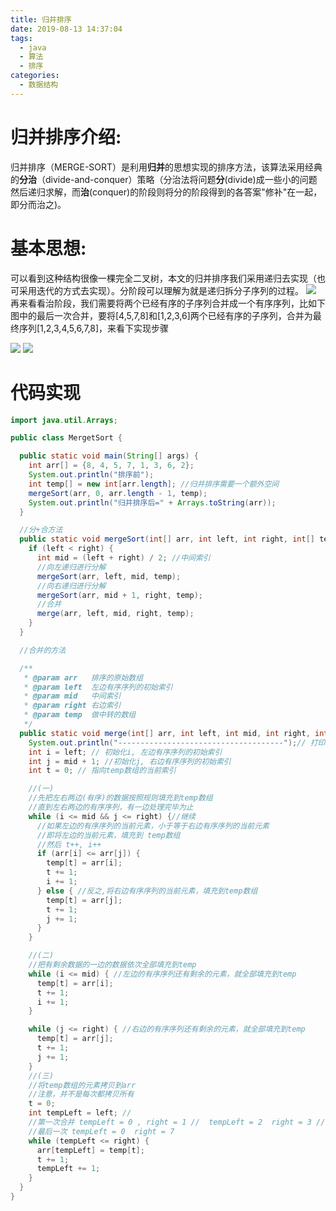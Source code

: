 ```yaml
---
title: 归并排序
date: 2019-08-13 14:37:04
tags: 
  - java
  - 算法
  - 排序
categories:
  - 数据结构
---
```

# 归并排序介绍:
归并排序（MERGE-SORT）是利用**归并**的思想实现的排序方法，该算法采用经典的**分治**（divide-and-conquer）策略（分治法将问题**分**(divide)成一些小的问题然后递归求解，而**治**(conquer)的阶段则将分的阶段得到的各答案"修补"在一起，即分而治之)。
# 基本思想:
可以看到这种结构很像一棵完全二叉树，本文的归并排序我们采用递归去实现（也可采用迭代的方式去实现）。分阶段可以理解为就是递归拆分子序列的过程。
![](https://shoukailiang-blog.oss-cn-hangzhou.aliyuncs.com/article/202211281407544.png)
再来看看治阶段，我们需要将两个已经有序的子序列合并成一个有序序列，比如下图中的最后一次合并，要将[4,5,7,8]和[1,2,3,6]两个已经有序的子序列，合并为最终序列[1,2,3,4,5,6,7,8]，来看下实现步骤

![](https://shoukailiang-blog.oss-cn-hangzhou.aliyuncs.com/article/202211281505860.png)
![](https://shoukailiang-blog.oss-cn-hangzhou.aliyuncs.com/article/202211281505127.png)
# 代码实现
```java
import java.util.Arrays;

public class MergetSort {

  public static void main(String[] args) {
    int arr[] = {8, 4, 5, 7, 1, 3, 6, 2};
    System.out.println("排序前");
    int temp[] = new int[arr.length]; //归并排序需要一个额外空间
    mergeSort(arr, 0, arr.length - 1, temp);
    System.out.println("归并排序后=" + Arrays.toString(arr));
  }

  //分+合方法
  public static void mergeSort(int[] arr, int left, int right, int[] temp) {
    if (left < right) {
      int mid = (left + right) / 2; //中间索引
      //向左递归进行分解
      mergeSort(arr, left, mid, temp);
      //向右递归进行分解
      mergeSort(arr, mid + 1, right, temp);
      //合并
      merge(arr, left, mid, right, temp);
    }
  }

  //合并的方法

  /**
   * @param arr   排序的原始数组
   * @param left  左边有序序列的初始索引
   * @param mid   中间索引
   * @param right 右边索引
   * @param temp  做中转的数组
   */
  public static void merge(int[] arr, int left, int mid, int right, int[] temp) {
    System.out.println("-------------------------------------");// 打印arr.length-1次
    int i = left; // 初始化i, 左边有序序列的初始索引
    int j = mid + 1; //初始化j, 右边有序序列的初始索引
    int t = 0; // 指向temp数组的当前索引

    //(一)
    //先把左右两边(有序)的数据按照规则填充到temp数组
    //直到左右两边的有序序列，有一边处理完毕为止
    while (i <= mid && j <= right) {//继续
      //如果左边的有序序列的当前元素，小于等于右边有序序列的当前元素
      //即将左边的当前元素，填充到 temp数组
      //然后 t++, i++
      if (arr[i] <= arr[j]) {
        temp[t] = arr[i];
        t += 1;
        i += 1;
      } else { //反之,将右边有序序列的当前元素，填充到temp数组
        temp[t] = arr[j];
        t += 1;
        j += 1;
      }
    }

    //(二)
    //把有剩余数据的一边的数据依次全部填充到temp
    while (i <= mid) { //左边的有序序列还有剩余的元素，就全部填充到temp
      temp[t] = arr[i];
      t += 1;
      i += 1;
    }

    while (j <= right) { //右边的有序序列还有剩余的元素，就全部填充到temp
      temp[t] = arr[j];
      t += 1;
      j += 1;
    }
    //(三)
    //将temp数组的元素拷贝到arr
    //注意，并不是每次都拷贝所有
    t = 0;
    int tempLeft = left; //
    //第一次合并 tempLeft = 0 , right = 1 //  tempLeft = 2  right = 3 // tL=0 ri=3
    //最后一次 tempLeft = 0  right = 7
    while (tempLeft <= right) {
      arr[tempLeft] = temp[t];
      t += 1;
      tempLeft += 1;
    }
  }
}


```